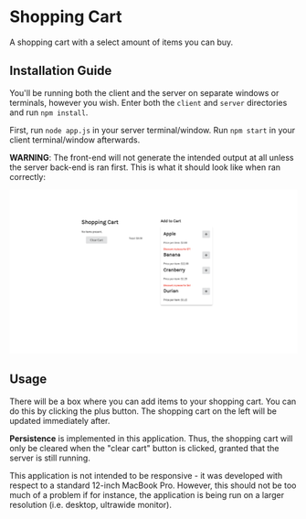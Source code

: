 # Shopping Cart

A shopping cart with a select amount of items you can buy.

## Installation Guide

You'll be running both the client and the server on separate windows or terminals, however you wish. Enter both the `client` and `server` directories and run `npm install`.

First, run `node app.js` in your server terminal/window. Run `npm start` in your client terminal/window afterwards.

**WARNING**: The front-end will not generate the intended output at all unless the server back-end is ran first. This is what it should look like when ran correctly:

![screen](example.png)

## Usage

There will be a box where you can add items to your shopping cart. You can do this by clicking the plus button. The shopping cart on the left will be updated immediately after.

**Persistence** is implemented in this application. Thus, the shopping cart will only be cleared when the "clear cart" button is clicked, granted that the server is still running.

This application is not intended to be responsive - it was developed with respect to a standard 12-inch MacBook Pro. However, this should not be too much of a problem if for instance, the application is being run on a larger resolution (i.e. desktop, ultrawide monitor). 